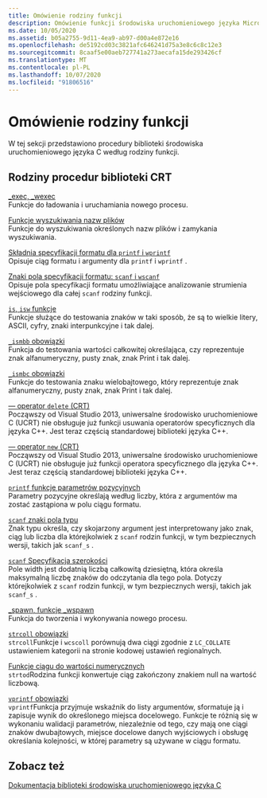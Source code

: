 ```yaml
---
title: Omówienie rodziny funkcji
description: Omówienie funkcji środowiska uruchomieniowego języka Microsoft C według rodziny.
ms.date: 10/05/2020
ms.assetid: b05a2755-9d11-4ea9-ab97-d00a4e872e16
ms.openlocfilehash: de5192cd03c3821afc646241d75a3e8c6c8c12e3
ms.sourcegitcommit: 8caaf5e00aeb727741a273aecafa15de293426cf
ms.translationtype: MT
ms.contentlocale: pl-PL
ms.lasthandoff: 10/07/2020
ms.locfileid: "91806516"
---
```

# <a name="function-family-overview"></a>Omówienie rodziny funkcji

W tej sekcji przedstawiono procedury biblioteki środowiska uruchomieniowego języka C według rodziny funkcji.

## <a name="crt-library-routine-families"></a>Rodziny procedur biblioteki CRT

[_exec, _wexec](exec-wexec-functions.md)\
Funkcje do ładowania i uruchamiania nowego procesu.

[Funkcje wyszukiwania nazw plików](filename-search-functions.md)\
Funkcje do wyszukiwania określonych nazw plików i zamykania wyszukiwania.

[Składnia specyfikacji formatu dla `printf` i `wprintf`](format-specification-syntax-printf-and-wprintf-functions.md)\
Opisuje ciąg formatu i argumenty dla `printf` i `wprintf` .

[Znaki pola specyfikacji formatu: `scanf` i `wscanf`](format-specification-fields-scanf-and-wscanf-functions.md)\
Opisuje pola specyfikacji formatu umożliwiające analizowanie strumienia wejściowego dla całej `scanf` rodziny funkcji.

[`is`, `isw` funkcje](is-isw-routines.md)\
Funkcje służące do testowania znaków w taki sposób, że są to wielkie litery, ASCII, cyfry, znaki interpunkcyjne i tak dalej.

[`_ismbb` obowiązki](ismbb-routines.md)\
Funkcja do testowania wartości całkowitej określająca, czy reprezentuje znak alfanumeryczny, pusty znak, znak Print i tak dalej.

[`_ismbc` obowiązki](ismbc-routines.md)\
Funkcje do testowania znaku wielobajtowego, który reprezentuje znak alfanumeryczny, pusty znak, znak Print i tak dalej.

[— operator `delete` (CRT)](delete-operator-crt.md)\
Począwszy od Visual Studio 2013, uniwersalne środowisko uruchomieniowe C (UCRT) nie obsługuje już funkcji usuwania operatorów specyficznych dla języka C++. Jest teraz częścią standardowej biblioteki języka C++.

[— operator `new` (CRT)](new-operator-crt.md)\
Począwszy od Visual Studio 2013, uniwersalne środowisko uruchomieniowe C (UCRT) nie obsługuje już funkcji operatora specyficznego dla języka C++. Jest teraz częścią standardowej biblioteki języka C++.

[`printf` funkcje parametrów pozycyjnych](printf-p-positional-parameters.md)\
Parametry pozycyjne określają według liczby, która z argumentów ma zostać zastąpiona w polu ciągu formatu.

[`scanf` znaki pola typu](scanf-type-field-characters.md)\
Znak typu określa, czy skojarzony argument jest interpretowany jako znak, ciąg lub liczba dla którejkolwiek z `scanf` rodzin funkcji, w tym bezpiecznych wersji, takich jak `scanf_s` .

[`scanf` Specyfikacja szerokości](scanf-width-specification.md)\
Pole width jest dodatnią liczbą całkowitą dziesiętną, która określa maksymalną liczbę znaków do odczytania dla tego pola. Dotyczy którejkolwiek z `scanf` rodzin funkcji, w tym bezpiecznych wersji, takich jak `scanf_s` .

[_spawn, funkcje _wspawn](spawn-wspawn-functions.md)\
Funkcja do tworzenia i wykonywania nowego procesu.

[`strcoll` obowiązki](strcoll-functions.md)\
`strcoll`Funkcje i `wcscoll` porównują dwa ciągi zgodnie z `LC_COLLATE` ustawieniem kategorii na stronie kodowej ustawień regionalnych.

[Funkcje ciągu do wartości numerycznych](string-to-numeric-value-functions.md)\
`strtod`Rodzina funkcji konwertuje ciąg zakończony znakiem null na wartość liczbową.

[`vprintf` obowiązki](vprintf-functions.md)\
`vprintf`Funkcja przyjmuje wskaźnik do listy argumentów, sformatuje ją i zapisuje wynik do określonego miejsca docelowego. Funkcje te różnią się w wykonaniu walidacji parametrów, niezależnie od tego, czy mają one ciągi znaków dwubajtowych, miejsce docelowe danych wyjściowych i obsługę określania kolejności, w której parametry są używane w ciągu formatu.

## <a name="see-also"></a>Zobacz też

[Dokumentacja biblioteki środowiska uruchomieniowego języka C](c-run-time-library-reference.md)